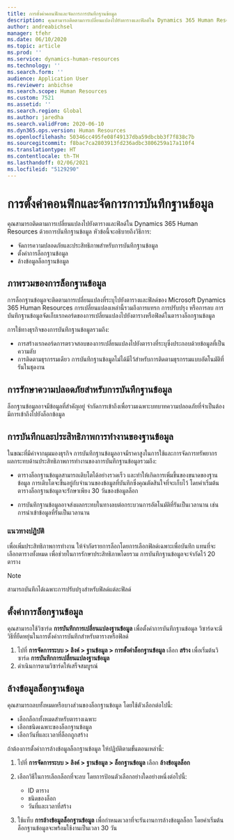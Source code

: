```yaml
---
title: การตั้งค่าคอนฟิกและจัดการการบันทึกฐานข้อมูล
description: คุณสามารถติดตามการเปลี่ยนแปลงไปยังตารางและฟิลด์ใน Dynamics 365 Human Resources ด้วยการบันทึกฐานข้อมูล
author: andreabichsel
manager: tfehr
ms.date: 06/10/2020
ms.topic: article
ms.prod: ''
ms.service: dynamics-human-resources
ms.technology: ''
ms.search.form: ''
audience: Application User
ms.reviewer: anbichse
ms.search.scope: Human Resources
ms.custom: 7521
ms.assetid: ''
ms.search.region: Global
ms.author: jaredha
ms.search.validFrom: 2020-06-10
ms.dyn365.ops.version: Human Resources
ms.openlocfilehash: 50346cc495fe08f49137dba59dbcbb3f7f838c7b
ms.sourcegitcommit: f8bac7ca2803913fd236adbc3806259a17a110f4
ms.translationtype: HT
ms.contentlocale: th-TH
ms.lasthandoff: 02/06/2021
ms.locfileid: "5129290"
---
```

# <a name="configure-and-manage-database-logging"></a>การตั้งค่าคอนฟิกและจัดการการบันทึกฐานข้อมูล

คุณสามารถติดตามการเปลี่ยนแปลงไปยังตารางและฟิลด์ใน Dynamics 365 Human Resources ด้วยการบันทึกฐานข้อมูล หัวข้อนี้จะอธิบายถึงวิธีการ:

- จัดการความปลอดภัยและประสิทธิภาพสำหรับการบันทึกฐานข้อมูล
- ตั้งค่าการล็อกฐานข้อมูล
- ล้างข้อมูลล็อกฐานข้อมูล

## <a name="overview-of-database-logging"></a>ภาพรวมของการล็อกฐานข้อมูล

การล็อกฐานข้อมูลจะติดตามการเปลี่ยนแปลงที่ระบุไปยังตารางและฟิลด์ของ Microsoft Dynamics 365 Human Resources การเปลี่ยนแปลงเหล่านี้รวมถึงการแทรก การปรับปรุง หรือการลบ การบันทึกฐานข้อมูลจัดเก็บเรกคอร์ดของการเปลี่ยนแปลงไปยังตารางหรือฟิลด์ในตารางล็อกฐานข้อมูล

การใช้ทางธุรกิจของการบันทึกฐานข้อมูลรวมถึง:

- การสร้างเรกคอร์ดการตรวจสอบของการเปลี่ยนแปลงไปยังตารางที่ระบุซึ่งประกอบด้วยข้อมูลที่เป็นความลับ
- การติดตามธุรกรรมเดียว การบันทึกฐานข้อมูลไม่ได้มีไว้สำหรับการติดตามธุรกรรมแบบอัตโนมัติที่รันในชุดงาน

## <a name="security-for-database-logging"></a>การรักษาความปลอดภัยสำหรับการบันทึกฐานข้อมูล

ล็อกฐานข้อมูลอาจมีข้อมูลที่สำคัญอยู่  จำกัดการเข้าถึงเพื่อรวมเฉพาะบทบาทความปลอดภัยที่จำเป็นต้องมีการเข้าถึงไปยังล็อกข้อมูล

## <a name="database-logging-and-performance"></a>การบันทึกและประสิทธิภาพการทำงานของฐานข้อมูล

ในขณะที่มีค่าจากมุมมองธุรกิจ การบันทึกฐานข้อมูลอาจมีราคาสูงในการใช้และการจัดการทรัพยากร ผลกระทบด้านประสิทธิภาพการทำงานของการบันทึกฐานข้อมูลรวมถึง:

- ตารางล็อกฐานข้อมูลสามารถเติบโตได้อย่างรวดเร็ว และทำให้เกิดการเพิ่มขึ้นของขนาดของฐานข้อมูล การเติบโตจะขึ้นอยู่กับจำนวนของข้อมูลที่บันทึกซึ่งคุณตัดสินใจที่จะเก็บไว้ โดยค่าเริ่มต้น ตารางล็อกฐานข้อมูลจะรักษาเพียง 30 วันของข้อมูลล็อก 

- การบันทึกฐานข้อมูลอาจส่งผลกระทบในทางลบต่อกระบวนการอัตโนมัติที่รันเป็นเวลานาน เช่น การนำเข้าข้อมูลที่รันเป็นเวลานาน

### <a name="best-practices"></a>แนวทางปฏิบัติ

เพื่อเพิ่มประสิทธิภาพการทำงาน ให้จำกัดรายการล็อกโดยการเลือกฟิลด์เฉพาะเพื่อบันทึก แทนที่จะเลือกตารางทั้งหมด เพื่อช่วยในการรักษาประสิทธิภาพโดยรวม การบันทึกฐานข้อมูลจะจำกัดไว้ 20 ตาราง

> [!NOTE]
> สามารถบันทึกได้เฉพาะการปรับปรุงสำหรับฟิลด์แต่ละฟิลด์

## <a name="set-up-database-logging"></a>ตั้งค่าการล็อกฐานข้อมูล

คุณสามารถใช้วิซาร์ด **การบันทึกการเปลี่ยนแปลงฐานข้อมูล** เพื่อตั้งค่าการบันทึกฐานข้อมูล วิซาร์ดจะมีวิธีที่ยืดหยุ่นในการตั้งค่าการบันทึกสำหรับตารางหรือฟิลด์

1. ไปที่ **การจัดการระบบ > ลิงค์ > ฐานข้อมูล > การตั้งค่าล็อกฐานข้อมูล** เลือก **สร้าง** เพื่อเริ่มต้นวิซาร์ด **การบันทึกการเปลี่ยนแปลงฐานข้อมูล**
2. ดำเนินการตามวิซาร์ดให้เสร็จสมบูรณ์

## <a name="clean-up-database-logs"></a>ล้างข้อมูลล็อกฐานข้อมูล

คุณสามารถลบทั้งหมดหรือบางส่วนของล็อกฐานข้อมูล โดยใช้ตัวเลือกต่อไปนี้:

- เลือกล็อกทั้งหมดสำหรับตารางเฉพาะ
- เลือกชนิดเฉพาะของล็อกฐานข้อมูล
- เลือกวันที่และเวลาที่ล็อกถูกสร้าง

ถ้าต้องการตั้งค่าการล้างข้อมูลล็อกฐานข้อมูล ให้ปฏิบัติตามขั้นตอนเหล่านี้: 

1. ไปที่ **การจัดการระบบ > ลิงค์ > ฐานข้อมูล > ล็อกฐานข้อมูล** เลือก **ล้างข้อมูลล็อก**

2. เลือกวิธีในการเลือกล็อกที่จะลบ โดยการป้อนตัวเลือกอย่างใดอย่างหนึ่งต่อไปนี้:

   - ID ตาราง
   - ชนิดของล็อก
   - วันที่และเวลาที่สร้าง

3. ใช้แท็บ **การล้างข้อมูลล็อกฐานข้อมูล** เพื่อกำหนดเวลาที่จะรันงานการล้างข้อมูลล็อก โดยค่าเริ่มต้น ล็อกฐานข้อมูลจะพร้อมใช้งานเป็นเวลา 30 วัน
